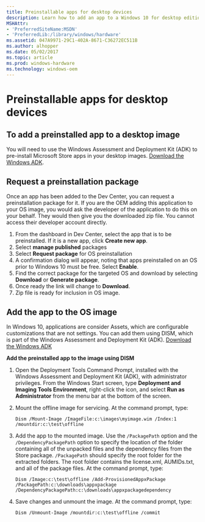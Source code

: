 ```yaml
---
title: Preinstallable apps for desktop devices
description: Learn how to add an app to a Windows 10 for desktop editions (Home, Pro, Enterprise, and Education) image that will be available to customers at first boot.
MSHAttr:
- 'PreferredSiteName:MSDN'
- 'PreferredLib:/library/windows/hardware'
ms.assetid: 047A9971-29C1-402A-8671-C36272EC511B
ms.author: alhopper
ms.date: 05/02/2017
ms.topic: article
ms.prod: windows-hardware
ms.technology: windows-oem
---
```


# Preinstallable apps for desktop devices


## To add a preinstalled app to a desktop image


You will need to use the Windows Assessment and Deployment Kit (ADK) to pre-install Microsoft Store apps in your desktop images. [Download the Windows ADK](http://go.microsoft.com/fwlink/p/?LinkId=526740).

## Request a preinstallation package


Once an app has been added to the Dev Center, you can request a preinstallation package for it. If you are the OEM adding this application to your OS image, you would ask the developer of the application to do this on your behalf. They would then give you the downloaded zip file. You cannot access their developer account directly.

1.  From the dashboard in Dev Center, select the app that is to be preinstalled. If it is a new app, click **Create new app**.
2.  Select **manage published** packages
3.  Select **Request package** for OS preinstallation
4.  A confirmation dialog will appear, noting that apps preinstalled on an OS prior to Windows 10 must be free. Select **Enable**.
5.  Find the correct package for the targeted OS and download by selecting **Download** or **Generate package**.
6.  Once ready the link will change to **Download**.
7.  Zip file is ready for inclusion in OS image.

## <a href="" id="add-the-app-to-the-os-image-"></a>Add the app to the OS image


In Windows 10, applications are consider Assets, which are configurable customizations that are not settings. You can add them using DISM, which is part of the Windows Assessment and Deployment Kit (ADK). [Download the Windows ADK](http://go.microsoft.com/fwlink/p/?LinkId=526740)

**Add the preinstalled app to the image using DISM**

1.  Open the Deployment Tools Command Prompt, installed with the Windows Assessment and Deployment Kit (ADK), with administrator privileges. From the Windows Start screen, type **Deployment and Imaging Tools Environment**, right-click the icon, and select **Run as Administrator** from the menu bar at the bottom of the screen.
2.  Mount the offline image for servicing. At the command prompt, type:

    `Dism /Mount-Image /ImageFile:c:\images\myimage.wim /Index:1 /mountdir:c:\test\offline`

3.  Add the app to the mounted image. Use the `/PackagePath` option and the `/DependencyPackagePath` option to specify the location of the folder containing all of the unpacked files and the dependency files from the Store package. `/PackagePath` should specify the root folder for the extracted folders. The root folder contains the license.xml, AUMIDs.txt, and all of the package files. At the command prompt, type:

    `Dism /Image:c:\test\offline /Add-ProvisionedAppxPackage /PackagePath:c:\downloads\appxpackage /DependencyPackagePath:c:\downloads\appxpackagedependency`

4.  Save changes and unmount the image. At the command prompt, type:

    `Dism /Unmount-Image /mountdir:c:\test\offline /commit`

 

 






